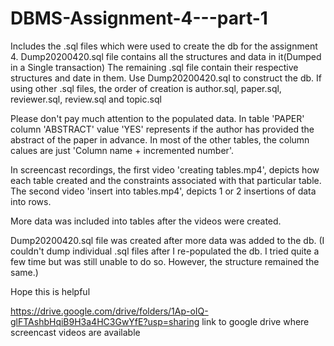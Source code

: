 # DBMS-Assignment-4---part-1
Includes the .sql files which were used to create the db for the assignment 4.
Dump20200420.sql file contains all the structures and data in it(Dumped in a Single transaction)
The remaining .sql file contain their respective structures and date in them. 
Use Dump20200420.sql to construct the db.
If using other .sql files, the order of creation is author.sql, paper.sql, reviewer.sql, review.sql and topic.sql

Please don't pay much attention to the populated data. 
In table 'PAPER' column 'ABSTRACT' value 'YES' represents if the author has provided the abstract of the paper in advance.
In most of the other tables, the column calues are just 'Column name + incremented number'.

In screencast recordings, the first video 'creating tables.mp4', depicts how each table created and the constraints associated with that particular table.
The second video 'insert into tables.mp4', depicts 1 or 2 insertions of data into rows.

More data was included into tables after the videos were created.

Dump20200420.sql file was created after more data was added to the db. (I couldn't dump individual .sql files after I re-populated the db. I tried quite a few time but was still unable to do so. However, the structure remained the same.)

Hope this is helpful

https://drive.google.com/drive/folders/1Ap-oIQ-glFTAshbHqiB9H3a4HC3GwYfE?usp=sharing link to google drive where screencast videos are available
